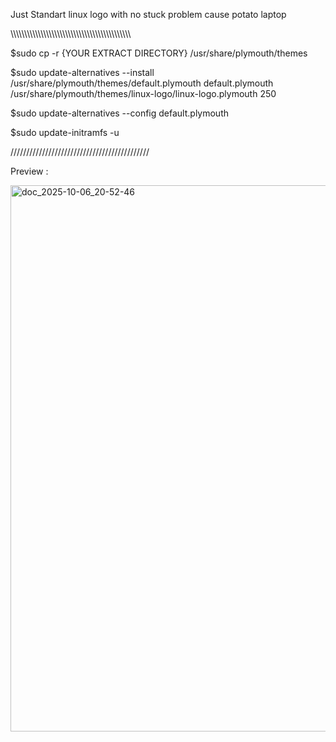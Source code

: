 Just Standart linux logo with no stuck problem cause potato laptop

\\\\\\\\\\\\\\\\\\\\\\\\\\\\\\\\\\\\\\\\\\\\\\\\\\\\\\\\\\\\\\\\\\\\\\\\\\\\\\\\\\\\\\\

$sudo cp -r {YOUR EXTRACT DIRECTORY} /usr/share/plymouth/themes

$sudo update-alternatives --install /usr/share/plymouth/themes/default.plymouth default.plymouth /usr/share/plymouth/themes/linux-logo/linux-logo.plymouth 250

$sudo update-alternatives --config default.plymouth

$sudo update-initramfs -u

////////////////////////////////////////////

Preview :


<img width="1597" height="874" alt="doc_2025-10-06_20-52-46" src="https://github.com/user-attachments/assets/7ed1b275-1693-4f3f-bdb4-e41d0275becd" />

